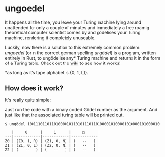 # ungoedel
It happens all the time, you leave your Turing machine lying around unattended for only a couple of minutes
and immediately a free roamig theoretical computer scientist comes by and gödelises your Turing machine,
rendering it completely unuseable.

Luckily, now there is a solution to this extremely common problem:
_ungoedel_ (or in the correct german spelling _ungödel_) is a program,
written entirely in Rust, to ungödelise any* Turing machine and returns it in the form of a Turing table. 
Check out the [wiki](https://github.com/nils-matthaei/ungoedel/wiki) to see how it works!

\*as long as it's tape alphabet is {0, 1, □}.

## How does it work?

It's really quite simple:

Just run the code with a binary coded Gödel number as the argument. And just like that the associated 
turing table will be printed out.

```
$ ungödel 100111011011010000101101011101101000010100001010000101000010

   |     0      |     1      |     □      |
---|------------|------------|------------|
Z0 | (Z0, 1, R) | (Z1, 0, N) | (   --   ) |
Z1 | (Z1, 0, L) | (Z2, 0, N) | (   --   ) |
Z2 | (   --   ) | (   --   ) | (   --   ) |
```
